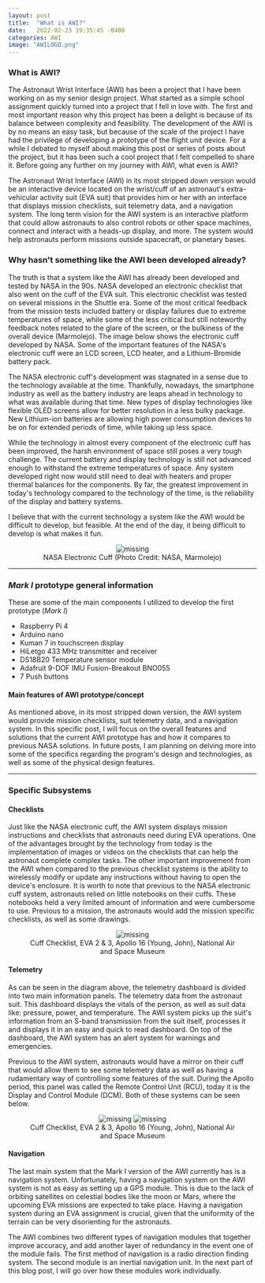 ```yaml
---
layout: post
title:  "What is AWI?"
date:   2022-02-23 19:35:45 -0400
categories: AWI
image: "AWILOGO.png"
---
```



<h3> What is AWI? </h3>


The Astronaut Wrist Interface (AWI) has been a project that I have been working on as my senior design project. What started as a simple school assignment quickly turned into a project that I fell in love with. The first and most important reason why this project has been a delight is because of its balance between complexity and feasibility. The development of the AWI is by no means an easy task, but because of the scale of the project I have had the privilege of developing a prototype of the flight unit device. For a while I debated to myself about making this post or series of posts about the project, but it has been such a cool project that I felt compelled to share it. Before going any further on my journey with AWI, what even is AWI?

The Astronaut Wrist Interface (AWI) in its most stripped down version would be an interactive device located on the wrist/cuff of an astronaut's extra-vehicular activity suit (EVA suit) that provides him or her with an interface that displays mission checklists, suit telemetry data, and a navigation system. The long term vision for the AWI system is an interactive platform that could allow astronauts to also control robots or other space machines, connect and interact with a heads-up display, and more. The system would help astronauts perform missions outside spacecraft, or planetary bases. 


<h3> Why hasn't something like the AWI been developed already? </h3>


The truth is that a system like the AWI has already been developed and tested by NASA in the 90s. NASA developed an electronic checklist that also went on the cuff of the EVA suit. This electronic checklist was tested on several missions in the Shuttle era. Some of the most critical feedback from the mission tests included battery or display failures due to extreme temperatures of space, while some of the less critical but still noteworthy feedback notes related to the glare of the screen, or the bulkiness of the overall device (Marmolejo). The image below shows the electronic cuff developed by NASA. Some of the important features of the NASA's electronic cuff were an LCD screen, LCD heater, and a Lithium-Bromide battery pack.  
 
The NASA electronic cuff's development was stagnated in a sense due to the technology available at the time. Thankfully, nowadays, the smartphone industry as well as the battery industry are leaps ahead in technology to what was available during that time. New types of display technologies like flexible OLED screens allow for better resolution in a less bulky package. New Lithium-ion batteries are allowing high power consumption devices to be on for extended periods of time, while taking up less space.

While the technology in almost every component of the electronic cuff has been improved, the harsh environment of space still poses a very tough challenge. The current battery and display technology is still not advanced enough to withstand the extreme temperatures of space. Any system developed right now would still need to deal with heaters and proper thermal balances for the components. By far, the greatest improvement in today's technology compared to the technology of the time, is the reliability of the display and battery systems.

I believe that with the current technology a system like the AWI would be difficult to develop, but feasible. At the end of the day, it being difficult to develop is what makes it fun. 

<figure align="center">
    <img src='/postImages/AWI/electronicCuff.png' alt='missing' />
    <figcaption> NASA Electronic Cuff (Photo Credit: NASA, Marmolejo) </figcaption>
</figure>

---

### *Mark I* prototype general information
These are some of the main components I utilized to develop the first prototype (*Mark I*)
- Raspberry Pi 4 
- Arduino nano
- Kuman 7 in touchscreen display
- HiLetgo 433 MHz transmitter and receiver  
- DS18B20 Temperature sensor module
- Adafruit 9-DOF IMU Fusion-Breakout BNO055
- 7 Push buttons

#### Main features of AWI prototype/concept
As mentioned above, in its most stripped down version, the AWI system would provide mission checklists, suit telemetry data, and a navigation system. In this specific post, I will focus on the overall features and solutions that the current AWI prototype has and how it compares to previous NASA solutions. In future posts, I am planning on delving more into some of the specifics regarding the program's design and technologies, as well as some of the physical design features. 

---
### Specific Subsystems

#### Checklists
Just like the NASA electronic cuff, the AWI system displays mission instructions and checklists that astronauts need during EVA operations. One of the advantages brought by the technology from today is the implementation of images or videos on the checklists that can help the astronaut complete complex tasks. The other important improvement from the AWI when compared to the previous checklist systems is the ability to wirelessly modify or update any instructions without having to open the device's enclosure. It is worth to note that previous to the NASA electronic cuff system, astronauts relied on little notebooks on their cuffs. These notebooks held a very limited amount of information and were cumbersome to use. Previous to a mission, the astronauts would add the mission specific checklists, as well as some drawings. 

<figure align="center">
    <img src='/postImages/AWI/oldChecklist.png' alt='missing' />
    <figcaption> Cuff Checklist, EVA 2 & 3, Apollo 16 (Young, John), National Air and Space Museum </figcaption>
</figure>


#### Telemetry
As can be seen in the diagram above, the telemetry dashboard is divided into two main information panels. The telemetry data from the astronaut suit. This dashboard displays the vitals of the person, as well as suit data like: pressure, power, and temperature. The AWI system picks up the suit's information from an S-band transmission from the suit itself, processes it and displays it in an easy and quick to read dashboard. On top of the dashboard, the AWI system has an alert system for warnings and emergencies. 

Previous to the AWI system, astronauts would have a mirror on their cuff that would allow them to see some telemetry data as well as having a rudamentary way of controlling some features of the suit. During the Apollo period, this panel was called the Remote Control Unit (RCU), today it is the Display and Control Module (DCM). Both of these systems can be seen below. 

<figure align="center">
    <img src='/postImages/AWI/RCU.jpg' alt='missing' />
    <img src='/postImages/AWI/DCU.jpg' alt='missing' />
    <figcaption> Cuff Checklist, EVA 2 & 3, Apollo 16 (Young, John), National Air and Space Museum </figcaption>
</figure>


#### Navigation
The last main system that the Mark I version of the AWI currently has is a navigation system. Unfortunately, having a navigation system on the AWI system is not as easy as setting up a GPS module. This is due to the lack of orbiting satellites on celestial bodies like the moon or Mars, where the upcoming EVA missions are expected to take place. Having a navigation system during an EVA assignment is crucial, given that the uniformity of the terrain can be very disorienting for the astronauts. 

The AWI combines two different types of navigation modules that together improve accuracy, and add another layer of redundancy in the event one of the module fails. The first method of navigation is a radio direction finding system. The second module is an inertial navigation unit. In the next part of this blog post, I will go over how these modules work individually. 

